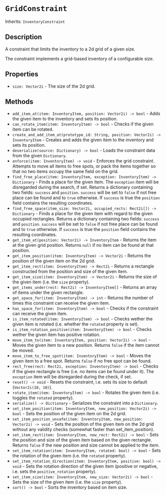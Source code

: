 # `GridConstraint`

Inherits: `InventoryConstraint`

## Description

A constraint that limits the inventory to a 2d grid of a given size.

The constraint implements a grid-based inventory of a configurable size.

## Properties

* `size: Vector2i` - The size of the 2d grid.

## Methods

* `add_item_at(item: InventoryItem, position: Vector2i) -> bool` - Adds the given item to the inventory and sets its position.
* `can_rotate_item(item: InventoryItem) -> bool` - Checks if the given item can be rotated.
* `create_and_add_item_at(prototype_id: String, position: Vector2i) -> InventoryItem` - Creates and adds the given item to the inventory and sets its position.
* `deserialize(source: Dictionary) -> bool` - Loads the constraint data from the given `Dictionary`.
* `enforce(item: InventoryItem) -> void` - Enforces the grid constraint. Attempts to move all items to free spots, or pack the items together so that no two items occupy the same field on the grid.
* `find_free_place(item: InventoryItem, exception: InventoryItem) -> Dictionary` - Finds a place for the given item. The `exception` item will be disregarded during the search, if set. Returns a dictionary containing two fields: `success` and `position`. `success` will be set to `false` if not free place can be found and to `true` otherwise. If `success` is true the `position` field contains the resulting coordinates.
* `find_free_space(item_size: Vector2i, occupied_rects: Rect2i[]) -> Dictionary` - Finds a place for the given item with regard to the given occupied rectangles. Returns a dictionary containing two fields: `success` and `position`. `success` will be set to `false` if not free place can be found and to `true` otherwise. If `success` is true the `position` field contains the resulting coordinates.
* `get_item_at(position: Vector2i) -> InventoryItem` - Returns the item at the given grid position. Returns `null` if no item can be found at that position.
* `get_item_position(item: InventoryItem) -> Vector2i` - Returns the position of the given item on the 2d grid.
* `get_item_rect(item: InventoryItem) -> Rect2i` - Returns a rectangle constructed from the position and size of the given item.
* `get_item_size(item: InventoryItem) -> Vector2i` - Returns the size of the given item (i.e. the `size` property).
* `get_items_under(rect: Rect2i) -> InventoryItem[]` - Returns an array of items under the given rectangle.
* `get_space_for(item: InventoryItem) -> int` - Returns the number of times this constraint can receive the given item.
* `has_space_for(item: InventoryItem) -> bool` - Checks if the constraint can receive the given item.
* `is_item_rotated(item: InventoryItem) -> bool` - Checks wether the given item is rotated (i.e. whether the `rotated` property is set).
* `is_item_rotation_positive(item: InventoryItem) -> bool` - Checks wether the given item has positive rotation.
* `move_item_to(item: InventoryItem, position: Vector2i) -> bool` - Moves the given item to a new position. Returns `false` if the item cannot be moved.
* `move_item_to_free_spot(item: InventoryItem) -> bool` - Moves the given item to a free spot. Returns `false` if no free spot can be found.
* `rect_free(rect: Rect2i, exception: InventoryItem) -> bool` - Checks if the given rectangle is free (i.e. no items can be found under it). The `exception` item will be disregarded during the check, if set.
* `reset() -> void` - Resets the constraint, i.e. sets its size to default (`Vector2i(10, 10)`).
* `rotate_item(item: InventoryItem) -> bool` - Rotates the given item (i.e. toggles the `rotated` property).
* `serialize() -> Dictionary` - Serializes the constraint into a `Dictionary`.
* `set_item_position(item: InventoryItem, new_position: Vector2i) -> bool` - Sets the position of the given item on the 2d grid.
* `set_item_position_unsafe(item: InventoryItem, new_position: Vector2i) -> void` - Sets the position of the given item on the 2d grid without any validity checks (somewhat faster than set_item_position).
* `set_item_rect(item: InventoryItem, new_rect: Rect2i) -> bool` - Sets the position and size of the given item based on the given rectangle. Returns `false` if the new position and size cannot be applied to the item.
* `set_item_rotation(item: InventoryItem, rotated: bool) -> bool` - Sets the rotation of the given item (i.e. the `rotated` property).
* `set_item_rotation_direction(item: InventoryItem, positive: bool) -> void` - Sets the rotation direction of the given item (positive or negative, i.e. sets the `positive_rotation` property).
* `set_item_size(item: InventoryItem, new_size: Vector2i) -> bool` - Sets the size of the given item (i.e. the `size` property).
* `sort() -> bool` - Sorts the inventory based on item size.


